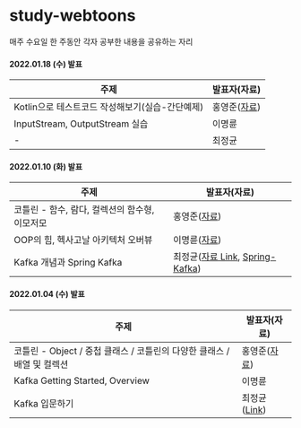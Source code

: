 # study-webtoons

매주 수요일 한 주동안 각자 공부한 내용을 공유하는 자리

#### 2022.01.18 (수) 발표
주제|발표자(자료)
---|---
Kotlin으로 테스트코드 작성해보기(실습-간단예제)|홍영준([자료](https://github.com/study-playground/study-webtoons/issues/4))
InputStream, OutputStream 실습 |이명륜
-|최정균

#### 2022.01.10 (화) 발표
주제|발표자(자료)
---|---
코틀린 - 함수, 람다, 컬렉션의 함수형, 이모저모|홍영준([자료](https://github.com/study-playground/study-webtoons/issues/3))
OOP의 힘, 헥사고날 아키텍처 오버뷰|이명륜([자료](https://github.com/roon-replica/ArchitecturePatterns/blob/main/summary/clean-architecture/1_intro.md))
Kafka 개념과 Spring Kafka |최정균([자료 Link](https://github.com/wjdrbs96/Today-I-Learn/blob/master/Kafka/Kafka%20%EC%B2%98%EC%9D%8C%20%EA%B3%B5%EB%B6%80%ED%95%A0%20%EB%95%8C%20%EC%95%8C%EB%A9%B4%20%EC%A2%8B%EC%9D%80%20%EA%B2%83%EB%93%A4.md), [Spring-Kafka](https://github.com/wjdrbs96/spring-kafka))

#### 2022.01.04 (수) 발표
주제|발표자(자료)
---|---
코틀린 - Object / 중첩 클래스 / 코틀린의 다양한 클래스 / 배열 및 컬렉션| 홍영준([자료](https://github.com/study-playground/study-webtoons/issues/1#issuecomment-1369334997))
Kafka Getting Started, Overview |이명륜
Kafka 입문하기 |최정균 ([Link](https://github.com/wjdrbs96/Today-I-Learn/tree/master/Kafka))
